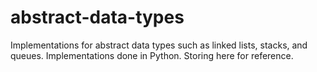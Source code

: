 # abstract-data-types
Implementations for abstract data types such as linked lists, stacks, and queues. Implementations done in Python. Storing here for reference.
